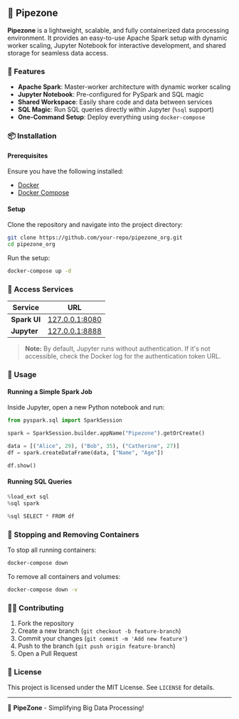 ## 🚀 Pipezone

**Pipezone** is a lightweight, scalable, and fully containerized data processing environment. It provides an easy-to-use Apache Spark setup with dynamic worker scaling, Jupyter Notebook for interactive development, and shared storage for seamless data access.

### 📌 Features

- **Apache Spark**: Master-worker architecture with dynamic worker scaling
- **Jupyter Notebook**: Pre-configured for PySpark and SQL magic
- **Shared Workspace**: Easily share code and data between services
- **SQL Magic**: Run SQL queries directly within Jupyter (`%sql` support)
- **One-Command Setup**: Deploy everything using `docker-compose`

### 📦 Installation

#### Prerequisites

Ensure you have the following installed:

- [Docker](https://www.docker.com/get-started)
- [Docker Compose](https://docs.docker.com/compose/install/)

#### Setup

Clone the repository and navigate into the project directory:

```sh
git clone https://github.com/your-repo/pipezone_org.git
cd pipezone_org
```

Run the setup:

```sh
docker-compose up -d
```

### 🔗 Access Services

| Service      | URL                                     |
| ------------ | --------------------------------------- |
| **Spark UI** | [127.0.0.1:8080](http://127.0.0.1:8080) |
| **Jupyter**  | [127.0.0.1:8888](http://127.0.0.1:8888) |

> **Note:** By default, Jupyter runs without authentication. If it's not accessible, check the Docker log for the authentication token URL.

### 📜 Usage

#### Running a Simple Spark Job

Inside Jupyter, open a new Python notebook and run:

```python
from pyspark.sql import SparkSession

spark = SparkSession.builder.appName("Pipezone").getOrCreate()

data = [("Alice", 29), ("Bob", 35), ("Catherine", 27)]
df = spark.createDataFrame(data, ["Name", "Age"])

df.show()
```

#### Running SQL Queries

```python
%load_ext sql
%sql spark

%sql SELECT * FROM df
```

### 🛑 Stopping and Removing Containers

To stop all running containers:

```sh
docker-compose down
```

To remove all containers and volumes:

```sh
docker-compose down -v
```

### 👨‍💻 Contributing

1. Fork the repository
2. Create a new branch (`git checkout -b feature-branch`)
3. Commit your changes (`git commit -m 'Add new feature'`)
4. Push to the branch (`git push origin feature-branch`)
5. Open a Pull Request

### 📜 License

This project is licensed under the MIT License. See `LICENSE` for details.

---

🚀 **PipeZone** - Simplifying Big Data Processing!
